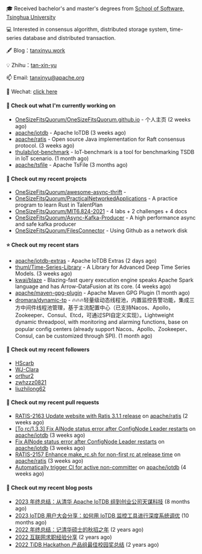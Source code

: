 🎓 Received bachelor's and master's degrees from [School of Software, Tsinghua University](https://www.thss.tsinghua.edu.cn/)

💻 Interested in consensus algorithm, distributed storage system, time-series database and distributed transaction.

🖋 Blog：[tanxinyu.work](https://tanxinyu.work)

💡 Zhihu：[tan-xin-yu](https://www.zhihu.com/people/tan-xin-yu-22)

📫 Email: [tanxinyu@apache.org](mailto:tanxinyu@apache.org)

💬 Wechat: [click here](https://github.com/LebronAl/LebronAl/issues/1)

#### 👷 Check out what I'm currently working on

- [OneSizeFitsQuorum/OneSizeFitsQuorum.github.io](https://github.com/OneSizeFitsQuorum/OneSizeFitsQuorum.github.io) - 个人主页 (2 weeks ago)
- [apache/iotdb](https://github.com/apache/iotdb) - Apache IoTDB (3 weeks ago)
- [apache/ratis](https://github.com/apache/ratis) - Open source Java implementation for Raft consensus protocol. (3 weeks ago)
- [thulab/iot-benchmark](https://github.com/thulab/iot-benchmark) - IoT-benchmark is a tool for benchmarking TSDB in IoT scenario. (1 month ago)
- [apache/tsfile](https://github.com/apache/tsfile) - Apache TsFile (3 months ago)

#### 🌱 Check out my recent projects

- [OneSizeFitsQuorum/awesome-async-thrift](https://github.com/OneSizeFitsQuorum/awesome-async-thrift) - 
- [OneSizeFitsQuorum/PracticalNetworkedApplications](https://github.com/OneSizeFitsQuorum/PracticalNetworkedApplications) - A practice program to learn Rust in TalentPlan
- [OneSizeFitsQuorum/MIT6.824-2021](https://github.com/OneSizeFitsQuorum/MIT6.824-2021) - 4 labs &#43; 2 challenges &#43; 4 docs
- [OneSizeFitsQuorum/Async-Kafka-Producer](https://github.com/OneSizeFitsQuorum/Async-Kafka-Producer) - A high performance async and safe kafka producer
- [OneSizeFitsQuorum/FilesConnector](https://github.com/OneSizeFitsQuorum/FilesConnector) - Using Github as a network disk

#### ⭐ Check out my recent stars

- [apache/iotdb-extras](https://github.com/apache/iotdb-extras) - Apache IoTDB Extras (2 days ago)
- [thuml/Time-Series-Library](https://github.com/thuml/Time-Series-Library) - A Library for Advanced Deep Time Series Models. (3 weeks ago)
- [kwai/blaze](https://github.com/kwai/blaze) - Blazing-fast query execution engine speaks Apache Spark language and has Arrow-DataFusion at its core. (4 weeks ago)
- [apache/maven-gpg-plugin](https://github.com/apache/maven-gpg-plugin) - Apache Maven GPG Plugin (1 month ago)
- [dromara/dynamic-tp](https://github.com/dromara/dynamic-tp) - 🔥🔥🔥轻量级动态线程池，内置监控告警功能，集成三方中间件线程池管理，基于主流配置中心（已支持Nacos、Apollo，Zookeeper、Consul、Etcd，可通过SPI自定义实现）。Lightweight dynamic threadpool, with monitoring and alarming functions, base on popular config centers (already support Nacos、Apollo、Zookeeper、Consul, can be customized through SPI). (1 month ago)

#### 👯 Check out my recent followers

- [HScarb](https://github.com/HScarb)
- [WJ-Clara](https://github.com/WJ-Clara)
- [orthur2](https://github.com/orthur2)
- [zwhzzz0821](https://github.com/zwhzzz0821)
- [liuzhilong62](https://github.com/liuzhilong62)

#### 🔨 Check out my recent pull requests

- [RATIS-2163 Update website with Ratis 3.1.1 release](https://github.com/apache/ratis/pull/1155) on [apache/ratis](https://github.com/apache/ratis) (2 weeks ago)
- [[To rc/1.3.3] Fix AINode status error after ConfigNode Leader restarts](https://github.com/apache/iotdb/pull/13556) on [apache/iotdb](https://github.com/apache/iotdb) (3 weeks ago)
- [Fix AINode status error after ConfigNode Leader restarts](https://github.com/apache/iotdb/pull/13547) on [apache/iotdb](https://github.com/apache/iotdb) (3 weeks ago)
- [RATIS-2157 Enhance make_rc.sh for non-first rc at release time](https://github.com/apache/ratis/pull/1149) on [apache/ratis](https://github.com/apache/ratis) (3 weeks ago)
- [Automatically trigger CI for active non-committer](https://github.com/apache/iotdb/pull/13486) on [apache/iotdb](https://github.com/apache/iotdb) (4 weeks ago)

#### 📜 Check out my recent blog posts

- [2023 年终总结：从清华 Apache IoTDB 组到创业公司天谋科技](https://tanxinyu.work/2023-annual-summary/) (8 months ago)
- [2023 IoTDB 用户大会分享：如何用 IoTDB 监控工具进行深度系统调优](https://tanxinyu.work/2023-iotdb-submit/) (10 months ago)
- [2022 年终总结：记清华硕士的秋招之年](https://tanxinyu.work/2022-annual-summary/) (2 years ago)
- [2022 互联网求职经验分享](https://tanxinyu.work/2022-internet-job-hunting-experience-sharing/) (2 years ago)
- [2022 TiDB Hackathon 产品组最佳校园奖总结](https://tanxinyu.work/2022-tidb-hackathon/) (2 years ago)
